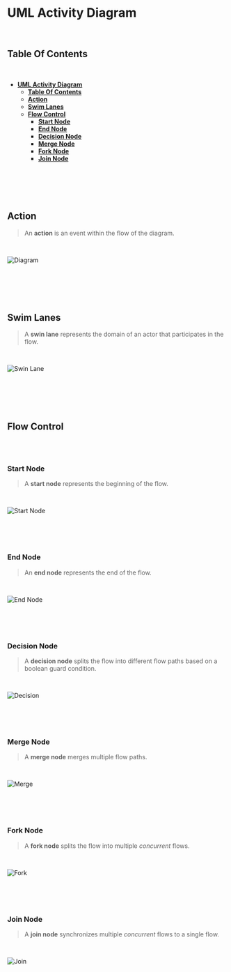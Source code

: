# **UML Activity Diagram**
<br>

## **Table Of Contents**
<br>

- [**UML Activity Diagram**](#uml-activity-diagram)
  - [**Table Of Contents**](#table-of-contents)
  - [**Action**](#action)
  - [**Swim Lanes**](#swim-lanes)
  - [**Flow Control**](#flow-control)
    - [**Start Node**](#start-node)
    - [**End Node**](#end-node)
    - [**Decision Node**](#decision-node)
    - [**Merge Node**](#merge-node)
    - [**Fork Node**](#fork-node)
    - [**Join Node**](#join-node)

<br>
<br>
<br>
<br>

## **Action**

> An **action** is an event within the flow of the diagram.

<br>

![Diagram](./pictures/activity-diagram/uml_activity_diagram_action.svg)

<br>
<br>
<br>
<br>

## **Swim Lanes**

> A **swin lane** represents the domain of an actor that participates in the flow.

<br>

![Swin Lane](./pictures/activity-diagram/uml_activity_diagram_swim_lane.svg)

<br>
<br>
<br>
<br>

## **Flow Control**
<br>
<br>

### **Start Node**

> A **start node** represents the beginning of the flow.

<br>

![Start Node](./pictures/activity-diagram/uml_activity_diagram_start_node.svg)

<br>
<br>
<br>

### **End Node**

> An **end node** represents the end of the flow.

<br>

![End Node](./pictures/activity-diagram/uml_activity_diagram_end_node.svg)

<br>
<br>
<br>

### **Decision Node**

> A **decision node** splits the flow into different flow paths based on a boolean guard condition.

<br>

![Decision](./pictures/activity-diagram/uml_activity_diagram_decision.svg)

<br>
<br>
<br>

### **Merge Node**

> A **merge node** merges multiple flow paths.

<br>

![Merge](./pictures/activity-diagram/uml_activity_diagram_merge.svg)

<br>
<br>
<br>

### **Fork Node**

> A **fork node** splits the flow into multiple _concurrent_ flows.

<br>

![Fork](./pictures/activity-diagram/uml_activity_diagram_fork.svg)

<br>
<br>
<br>

### **Join Node**

> A **join node** synchronizes multiple _concurrent_ flows to a single flow.

<br>

![Join](./pictures/activity-diagram/uml_activity_diagram_join.svg)
